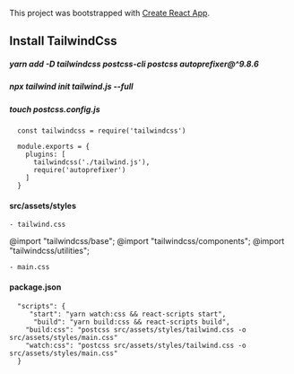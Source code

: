 This project was bootstrapped with [Create React App](https://github.com/facebook/create-react-app).

## Install TailwindCss

##### yarn add -D tailwindcss postcss-cli postcss autoprefixer@^9.8.6

##### npx tailwind init tailwind.js --full

##### touch postcss.config.js

```
  const tailwindcss = require('tailwindcss')

  module.exports = {
    plugins: [
      tailwindcss('./tailwind.js'),
      require('autoprefixer')
    ]
  }
```

#### src/assets/styles

```
- tailwind.css
```

@import "tailwindcss/base";
@import "tailwindcss/components";
@import "tailwindcss/utilities";

```
- main.css
```

#### package.json

```
  "scripts": {
     "start": "yarn watch:css && react-scripts start",
      "build": "yarn build:css && react-scripts build",
    "build:css": "postcss src/assets/styles/tailwind.css -o src/assets/styles/main.css"
    "watch:css": "postcss src/assets/styles/tailwind.css -o src/assets/styles/main.css"
  }
```

